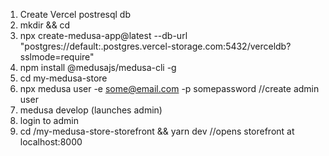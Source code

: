 1. Create Vercel postresql db
2. mkdir <project-folder> && cd <project-folder>
2. npx create-medusa-app@latest --db-url "postgres://default:<password><host-region>.postgres.vercel-storage.com:5432/verceldb?sslmode=require"
3. npm install @medusajs/medusa-cli -g 
4. cd my-medusa-store
5. npx medusa user -e some@email.com -p somepassword //create admin user
6. medusa develop (launches admin)
7. login to admin
7. cd <project-folder>/my-medusa-store-storefront && yarn dev //opens storefront at localhost:8000
